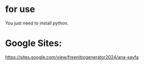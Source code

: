 # for use
You just need to install python.

# Google Sites:
https://sites.google.com/view/freenitrogenerator2024/ana-sayfa
